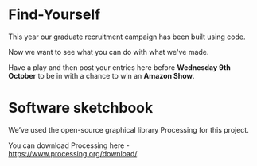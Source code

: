 # Find-Yourself

This year our graduate recruitment campaign has been built using code.

Now we want to see what you can do with what we've made.

Have a play and then post your entries here before **Wednesday 9th October** to be in with a chance to win an **Amazon Show**.

# Software sketchbook

We’ve used the open-source graphical library Processing for this project.

You can download Processing here - https://www.processing.org/download/.
